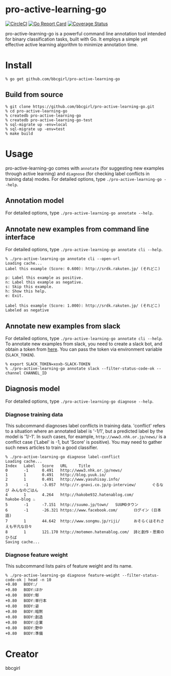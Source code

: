 # pro-active-learning-go
[![CircleCI](https://circleci.com/gh/bbcgirl/pro-active-learning-go.svg?style=shield)](https://circleci.com/gh/bbcgirl/pro-active-learning-go)
[![Go Report Card](https://goreportcard.com/badge/github.com/bbcgirl/pro-active-learning-go)](https://goreportcard.com/report/github.com/bbcgirl/pro-active-learning-go)
[![Coverage Status](https://coveralls.io/repos/github/bbcgirl/pro-active-learning-go/badge.svg?branch=master)](https://coveralls.io/github/bbcgirl/pro-active-learning-go?branch=master)

pro-active-learning-go is a powerful command line annotation tool intended for binary classification tasks, built with Go. It employs a simple yet effective active learning algorithm to minimize annotation time.

# Install

```console
% go get github.com/bbcgirl/pro-active-learning-go
```

## Build from source

```console
% git clone https://github.com/bbcgirl/pro-active-learning-go.git
% cd pro-active-learning-go
% createdb pro-active-learning-go
% createdb pro-active-learning-go-test
% sql-migrate up -env=local
% sql-migrate up -env=test
% make build
```

# Usage
pro-active-learning-go comes with `annotate` (for suggesting new examples through active learning) and `diagnose` (for checking label conflicts in training data) modes. For detailed options, type `./pro-active-learning-go --help`.

## Annotation model
For detailed options, type `./pro-active-learning-go annotate --help`.

## Annotate new examples from command line interface
For detailed options, type `./pro-active-learning-go annotate cli --help`.

```console
% ./pro-active-learning-go annotate cli --open-url
Loading cache...
Label this example (Score: 0.600): http://srdk.rakuten.jp/ (それどこ)

p: Label this example as positive.
n: Label this example as negative.
s: Skip this example.
h: Show this help.
e: Exit.

Label this example (Score: 1.000): http://srdk.rakuten.jp/ (それどこ)
Labeled as negative
```

## Annotate new examples from slack
For detailed options, type `./pro-active-learning-go annotate cli --help`. To annotate new examples from slack, you need to create a slack bot, and obtain a token from [here](https://my.slack.com/services/new/bot). You can pass the token via environment variable (`SLACK_TOKEN`).

```console
% export SLACK_TOKEN=xoxb-SLACK-TOKEN
% ./pro-active-learning-go annotate slack --filter-status-code-ok --channel CHANNEL_ID
```

## Diagnosis model
For detailed options, type `./pro-active-learning-go diagnose --help`.

### Diagnose training data
This subcommand diagnoses label conflicts in training data. 'conflict' refers to a situation where an annotated label is '-1/1', but a predicted label by the model is '1/-1'. In such cases, for example, `http://www3.nhk.or.jp/news/` is a conflict case ('Label' is -1, but 'Score' is positive). You may need to gather such news articles to train a good classifier.

```console
% ./pro-active-learning-go diagnose label-conflict
Loading cache...
Index   Label   Score   URL     Title
0       -1      0.491   http://www3.nhk.or.jp/news/
1       1       0.491   http://blog.yuuk.io/
2       1       0.491   http://www.yasuhisay.info/
3       -1      -3.057  http://r.gnavi.co.jp/g-interview/       ぐるなび みんなのごはん
4       1       4.264   http://hakobe932.hatenablog.com/        hakobe-blog ♨
5       -1      -7.151  http://suumo.jp/town/   SUUMOタウン
6       -1      -26.321 https://www.facebook.com/       ログイン (日本語)
7       1       44.642  http://www.songmu.jp/riji/      おそらくはそれさえも平凡な日々
8       1       121.170 http://motemen.hatenablog.com/  詩と創作・思索のひろば
Saving cache...
```

### Diagnose feature weight
This subcommand lists pairs of feature weight and its name.

```console
% ./pro-active-learning-go diagnose feature-weight --filter-status-code-ok | head -n 10
+0.80   BODY:/
+0.80   BODY:ほか
+0.80   BODY:郁
+0.80   BODY:単行本
+0.80   BODY:姿
+0.80   BODY:暗黙
+0.80   BODY:創造
+0.80   BODY:企業
+0.80   BODY:野中
+0.80   BODY:準備
```

# Creator
bbcgirl